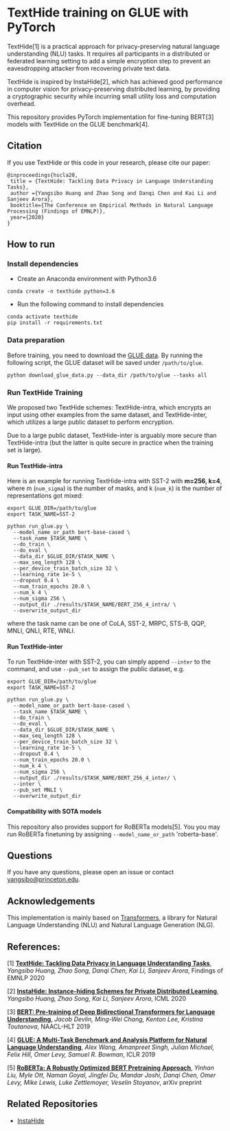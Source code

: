 # TextHide training on GLUE with PyTorch

TextHide[1] is a practical approach for privacy-preserving natural language understanding (NLU) tasks. It requires all participants in a distributed or federated learning setting to add a simple encryption step to prevent an eavesdropping attacker from recovering private text data. 

TextHide is inspired by InstaHide[2], which has achieved good performance in computer vision for privacy-preserving distributed learning, by providing a cryptographic security while incurring small utility loss and computation overhead.

This repository provides PyTorch implementation for fine-tuning BERT[3] models with TextHide on the GLUE benchmark[4].


## Citation
If you use TextHide or this code in your research, please cite our paper:
```
@inproceedings{hscla20,
 title = {TextHide: Tackling Data Privacy in Language Understanding Tasks},
 author ={Yangsibo Huang and Zhao Song and Danqi Chen and Kai Li and Sanjeev Arora},
 booktitle={The Conference on Empirical Methods in Natural Language Processing (Findings of EMNLP)},
 year={2020}
}
```

## How to run
### Install dependencies
- Create an Anaconda environment with Python3.6
```
conda create -n texthide python=3.6
```
- Run the following command to install dependencies
```
conda activate texthide
pip install -r requirements.txt
```

### Data preparation
Before training, you need to download the [GLUE data](https://gluebenchmark.com/tasks). By running the following script, the GLUE dataset will be saved under `/path/to/glue`.
```
python download_glue_data.py --data_dir /path/to/glue --tasks all
```

### Run TextHide Training
We proposed two TextHide schemes: TextHide-intra, which encrypts an input using other examples from the same dataset, and TextHide-inter, which utilizes a large public dataset to perform encryption. 

Due to a large public dataset, TextHide-inter is arguably more secure than TextHide-intra (but the latter is quite secure in practice when the training set is large).


#### Run TextHide-intra
Here is an example for running TextHide-intra with SST-2 with **m=256, k=4**, where m (`num_sigma`) is the number of masks, and k (`num_k`) is the number of representations got mixed:
```
export GLUE_DIR=/path/to/glue
export TASK_NAME=SST-2

python run_glue.py \
  --model_name_or_path bert-base-cased \
  --task_name $TASK_NAME \
  --do_train \
  --do_eval \
  --data_dir $GLUE_DIR/$TASK_NAME \
  --max_seq_length 128 \
  --per_device_train_batch_size 32 \
  --learning_rate 1e-5 \
  --dropout 0.4 \
  --num_train_epochs 20.0 \
  --num_k 4 \
  --num_sigma 256 \
  --output_dir ./results/$TASK_NAME/BERT_256_4_intra/ \
  --overwrite_output_dir
```

where the task name can be one of CoLA, SST-2, MRPC, STS-B, QQP, MNLI, QNLI, RTE, WNLI.

#### Run TextHide-inter
To run TextHide-inter with SST-2, you can simply append `--inter` to the command, and use `--pub_set` to assign the public dataset, e.g. 

```
export GLUE_DIR=/path/to/glue
export TASK_NAME=SST-2

python run_glue.py \
  --model_name_or_path bert-base-cased \
  --task_name $TASK_NAME \
  --do_train \
  --do_eval \
  --data_dir $GLUE_DIR/$TASK_NAME \
  --max_seq_length 128 \
  --per_device_train_batch_size 32 \
  --learning_rate 1e-5 \
  --dropout 0.4 \
  --num_train_epochs 20.0 \
  --num_k 4 \
  --num_sigma 256 \
  --output_dir ./results/$TASK_NAME/BERT_256_4_inter/ \
  --inter \
  --pub_set MNLI \
  --overwrite_output_dir
```

#### Compatibility with SOTA models
This repository also provides support for RoBERTa models[5]. You you may run RoBERTa finetuning by assigning `--model_name_or_path` 'roberta-base'.

## Questions
If you have any questions, please open an issue or contact yangsibo@princeton.edu.

## Acknowledgements
This implementation is mainly based on [Transformers](https://github.com/huggingface/transformers/tree/master/examples/text-classification), a library for Natural Language Understanding (NLU) and Natural Language Generation (NLG).


## References:
[1] [**TextHide: Tackling Data Privacy in Language Understanding Tasks**](http://arxiv.org/abs/2010.06053), *Yangsibo Huang, Zhao Song, Danqi Chen, Kai Li, Sanjeev Arora*, Findings of EMNLP 2020

[2] [**InstaHide: Instance-hiding Schemes for Private Distributed Learning**](http://arxiv.org/abs/2010.02772), *Yangsibo Huang, Zhao Song, Kai Li, Sanjeev Arora*, ICML 2020

[3] [**BERT: Pre-training of Deep Bidirectional Transformers for Language Understanding**](https://arxiv.org/abs/1810.04805), *Jacob Devlin, Ming-Wei Chang, Kenton Lee, Kristina Toutanova*, NAACL-HLT 2019


[4] [**GLUE: A Multi-Task Benchmark and Analysis Platform for Natural Language Understanding**](https://arxiv.org/abs/1804.07461), *Alex Wang, Amanpreet Singh, Julian Michael, Felix Hill, Omer Levy, Samuel R. Bowman*, ICLR 2019


[5] [**RoBERTa: A Robustly Optimized BERT Pretraining Approach**](https://arxiv.org/abs/1907.11692), *Yinhan Liu, Myle Ott, Naman Goyal, Jingfei Du, Mandar Joshi, Danqi Chen, Omer Levy, Mike Lewis, Luke Zettlemoyer, Veselin Stoyanov*, arXiv preprint

## Related Repositories
- [InstaHide](https://github.com/Hazelsuko07/InstaHide)